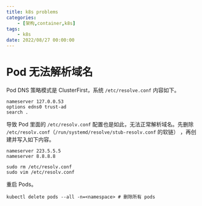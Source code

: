 ```yaml
---
title: k8s problems
categories: 
	- [架构,container,k8s]
tags:
	- k8s
date: 2022/08/27 00:00:00
---
```


# Pod 无法解析域名

Pod DNS 策略模式是 ClusterFirst，系统 `/etc/resolve.conf` 内容如下。

```shell
nameserver 127.0.0.53
options edns0 trust-ad
search .
```

导致 Pod 里面的 `/etc/resolv.conf` 配置也是如此，无法正常解析域名。先删除 `/etc/resolv.conf`（`/run/systemd/resolve/stub-resolv.conf` 的软链） ，再创建并写入如下内容。

```shell
nameserver 223.5.5.5
nameserver 8.8.8.8
```

```shell
sudo rm /etc/resolv.conf
sudo vim /etc/resolv.conf
```

重启 Pods。

```shell
kubectl delete pods --all -n=<namespace> # 删除所有 pods
```

